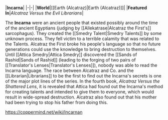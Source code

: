 |**Incarna**|
|-|-|
|**World**|[[Earth (Alcatraz)\|Earth (Alcatraz)]]|
|**Featured In**|*Alcatraz Versus the Evil Librarians*|

The **Incarna** were an ancient people that existed possibly around the time of the ancient Egyptians (judging by [[Allekatrase\|Alcatraz the First's]] sarcophagus).
They created the [[Smedry Talent\|Smedry Talents]] by some unknown process. They fell victim to a terrible calamity that was related to the Talents. Alcatraz the First broke his people's language so that no future generations could use the knowledge to bring destruction to themselves.
Until [[Attica Smedry\|Attica Smedry]] discovered the [[Sands of Rashid\|Sands of Rashid]] (leading to the forging of two pairs of [[Translator's Lenses\|Translator's Lenses]]), nobody was able to read the Incarna language. The race between Alcatraz and Co. and the [[Librarian\|Librarians]] to be the first to find out the Incarna's secrets is one of the major plot lines of the series.
In the fourth book, *Alcatraz Versus the Shattered Lens*, it is revealed that Attica had found out the Incarna's method for creating talents and intended to give them to everyone, which would result in wide-spread destruction. Alcatraz also found out that his mother had been trying to stop his father from doing this.



https://coppermind.net/wiki/Incarnan